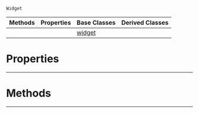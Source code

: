  `Widget`

|Methods|Properties|Base Classes|Derived Classes|
|---|---|---|---|
| | |[widget](https://github.com/zeroengineteam/ZeroDocs/code_reference/class_reference/widget.markdown)| |


 #  Properties


---  
 #  Methods


---  
 

 